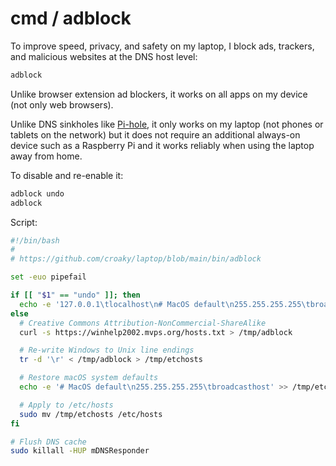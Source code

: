 # cmd / adblock

To improve speed, privacy, and safety on my laptop,
I block ads, trackers, and malicious websites at the DNS host level:

```bash
adblock
```

Unlike browser extension ad blockers,
it works on all apps on my device (not only web browsers).

Unlike DNS sinkholes like [Pi-hole](https://pi-hole.net/),
it only works on my laptop (not phones or tablets on the network)
but it does not require an additional always-on device such as a Raspberry Pi
and it works reliably when using the laptop away from home.

To disable and re-enable it:

```bash
adblock undo
adblock
```

Script:

```bash
#!/bin/bash
#
# https://github.com/croaky/laptop/blob/main/bin/adblock

set -euo pipefail

if [[ "$1" == "undo" ]]; then
  echo -e '127.0.0.1\tlocalhost\n# MacOS default\n255.255.255.255\tbroadcasthost' | sudo tee /etc/hosts > /dev/null
else
  # Creative Commons Attribution-NonCommercial-ShareAlike
  curl -s https://winhelp2002.mvps.org/hosts.txt > /tmp/adblock

  # Re-write Windows to Unix line endings
  tr -d '\r' < /tmp/adblock > /tmp/etchosts

  # Restore macOS system defaults
  echo -e '# MacOS default\n255.255.255.255\tbroadcasthost' >> /tmp/etchosts

  # Apply to /etc/hosts
  sudo mv /tmp/etchosts /etc/hosts
fi

# Flush DNS cache
sudo killall -HUP mDNSResponder
```
